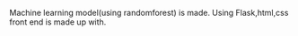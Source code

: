 Machine learning model(using randomforest) is made.
Using Flask,html,css front end is made up with.
